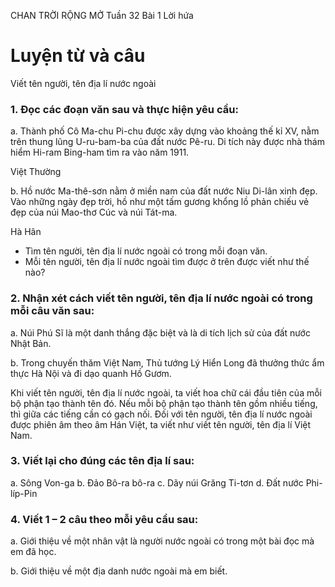 CHAN TRỜI RỘNG MỞ
Tuần
32 Bài
1
Lời hứa

# Luyện từ và câu

Viết tên người, tên địa lí nước ngoài

### 1. Đọc các đoạn văn sau và thực hiện yêu cầu:
a. Thành phố Cô Ma-chu Pi-chu được xây dựng vào khoảng thế kỉ XV, nằm trên thung lũng U-ru-bam-ba của đất nước Pê-ru. Di tích này được nhà thám hiểm Hi-ram Bing-ham tìm ra vào năm 1911.

Việt Thường

b. Hồ nước Ma-thê-sơn nằm ở miền nam của đất nước Niu Di-lân xinh đẹp. Vào những ngày đẹp trời, hồ như một tấm gương khổng lồ phản chiếu vẻ đẹp của núi Mao-thơ Cúc và núi Tát-ma.

Hà Hân

- Tìm tên người, tên địa lí nước ngoài có trong mỗi đoạn văn.
- Mỗi tên người, tên địa lí nước ngoài tìm được ở trên được viết như thế nào?

### 2. Nhận xét cách viết tên người, tên địa lí nước ngoài có trong mỗi câu văn sau:
a. Núi Phú Sĩ là một danh thắng đặc biệt và là di tích lịch sử của đất nước Nhật Bản.

b. Trong chuyến thăm Việt Nam, Thủ tướng Lý Hiển Long đã thưởng thức ẩm thực Hà Nội và đi dạo quanh Hồ Gươm.

Khi viết tên người, tên địa lí nước ngoài, ta viết hoa chữ cái đầu tiên của mỗi bộ phận tạo thành tên đó. Nếu mỗi bộ phận tạo thành tên gồm nhiều tiếng, thì giữa các tiếng cần có gạch nối.
Đối với tên người, tên địa lí nước ngoài được phiên âm theo âm Hán Việt, ta viết như viết tên người, tên địa lí Việt Nam.

### 3. Viết lại cho đúng các tên địa lí sau:
a. Sông Von-ga
b. Đảo Bô-ra bô-ra
c. Dãy núi Grăng Ti-tơn
d. Đất nước Phi-líp-Pin

### 4. Viết 1 – 2 câu theo mỗi yêu cầu sau:
a. Giới thiệu về một nhân vật là người nước ngoài có trong một bài đọc mà em đã học.

b. Giới thiệu về một địa danh nước ngoài mà em biết.
